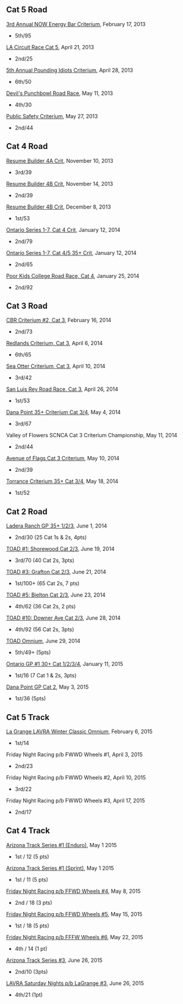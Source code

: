 Cat 5 Road
----------

[3rd Annual NOW Energy Bar Criterium](https://www.usacycling.org/results/index.php?permit=2013-381), February 17, 2013

- 5th/95

[LA Circuit Race Cat 5](https://www.usacycling.org/results/index.php?permit=2013-1577), April 21, 2013

- 2nd/25

[5th Annual Pounding Idiots Criterium](https://www.usacycling.org/results/index.php?permit=2013-1446), April 28, 2013

- 6th/50

[Devil's Punchbowl Road Race](https://www.usacycling.org/results/index.php?permit=2013-1796), May 11, 2013

- 4th/30

[Public Safety Criterium](https://www.usacycling.org/results/index.php?permit=2013-1796), May 27, 2013

- 2nd/44


Cat 4 Road
----------

[Resume Builder 4A Crit](https://www.usacycling.org/results/?year=2013&id=3387&info_id=71289), November 10, 2013

- 3rd/39

[Resume Builder 4B Crit](https://www.usacycling.org/results/?year=2013&id=3387&info_id=71289), November 14, 2013

- 2nd/39

[Resume Builder 4B Crit](https://www.usacycling.org/results/?year=2013&id=3387&info_id=71892), December 8, 2013

- 1st/53

[Ontario Series 1-7, Cat 4 Crit](https://www.usacycling.org/results/?year=2014&id=48&info_id=72254), January 12, 2014

- 2nd/79

[Ontario Series 1-7, Cat 4/5 35+ Crit](https://www.usacycling.org/results/?year=2014&id=48&info_id=72254), January 12, 2014

- 2nd/65

[Poor Kids College Road Race, Cat 4](https://www.usacycling.org/results/?year=2014&id=128&info_id=73560), January 25, 2014

- 2nd/92



Cat 3 Road
----------

[CBR Criterium #2, Cat 3](https://www.usacycling.org/results/?year=2014&id=304&info_id=73449), February 16, 2014

- 2nd/73

[Redlands Criterium, Cat 3](https://www.usacycling.org/results/?year=2014&id=976&info_id=75707), April 6, 2014

- 6th/65

[Sea Otter Criterium, Cat 3](https://www.usacycling.org/results/?year=2014&id=327&info_id=74621), April 10, 2014

- 3rd/42

[San Luis Rey Road Race, Cat 3](https://www.usacycling.org/results/?year=2014&id=1544&info_id=75418), April 26, 2014

- 1st/53

[Dana Point 35+ Criterium Cat 3/4](https://www.usacycling.org/results/?year=2014&id=26&info_id=76245),
May 4, 2014

- 3rd/67

Valley of Flowers SCNCA Cat 3 Criterium Championship, May 11, 2014

- 2nd/44

[Avenue of Flags Cat 3 Criterium](https://www.usacycling.org/results/?year=2014&id=1703&info_id=75618), May 10, 2014

- 2nd/39

[Torrance Criterium 35+ Cat 3/4](https://www.usacycling.org/results/?year=2014&id=1332&info_id=75845), May 18, 2014

- 1st/52


Cat 2 Road
----------

[Ladera Ranch GP 35+ 1/2/3](https://www.usacycling.org/results/?year=2014&id=1768&info_id=76473), June 1, 2014

- 2nd/30 (25 Cat 1s & 2s, 4pts)

[TOAD #1: Shorewood Cat 2/3](https://www.usacycling.org/results/?year=2014&id=35&info_id=77648), June 19, 2014

- 3rd/70 (40 Cat 2s, 3pts)

[TOAD #3: Grafton Cat 2/3](https://www.usacycling.org/results/?year=2014&id=35&info_id=77646), June 21, 2014

- 1st/100+ (65 Cat 2s, 7 pts)

[TOAD #5: Bielton Cat 2/3](https://www.usacycling.org/results/?year=2014&id=35&info_id=77663), June 23, 2014

- 4th/62 (36 Cat 2s, 2 pts)

[TOAD #10: Downer Ave Cat 2/3](https://www.usacycling.org/results/?year=2014&id=35&info_id=77944), June 28, 2014

- 4th/92 (56 Cat 2s, 3pts)

[TOAD Omnium](http://www.tourofamericasdairyland.com/pdf/results/2014/overall-cat23.pdf), June 29, 2014

- 5th/49+ (5pts)

[Ontario GP #1 30+ Cat 1/2/3/4](http://www.usacycling.org/results/index.php?permit=2015-62), January 11, 2015

- 1st/16 (7 Cat 1 & 2s, 3pts)

[Dana Point GP Cat 2](https://www.usacycling.org/results/index.php?year=2015&id=1381), May 3, 2015

- 1st/36 (5pts)

Cat 5 Track
-----------

[La Grange LAVRA Winter Classic Omnium](https://www.usacycling.org/results/index.php?year=2015&id=441&info_id=), February 6, 2015

- 1st/14

Friday Night Racing p/b FWWD Wheels #1, April 3, 2015

- 2nd/23

Friday Night Racing p/b FWWD Wheels #2, April 10, 2015

- 3rd/22

Friday Night Racing p/b FWWD Wheels #3, April 17, 2015

- 2nd/17


Cat 4 Track
-----------

[Arizona Track Series #1 (Enduro)](https://www.usacycling.org/results/index.php?year=2015&id=1770&info_id=), May 1 2015

- 1st / 12 (5 pts)

[Arizona Track Series #1 (Sprint)](https://www.usacycling.org/results/index.php?year=2015&id=1770&info_id=), May 1 2015

- 1st / 11 (5 pts)

[Friday Night Racing p/b FFWD Wheels #4](http://lavelodrome.org/events/20150508_FNR_4%20results.pdf), May 8, 2015

- 2nd / 18 (3 pts)

[Friday Night Racing p/b FFWD Wheels #5](http://lavelodrome.org/events/20150515_FNR_5_results.pdf), May 15, 2015

- 1st / 18 (5 pts)

[Friday Night Racing p/b FFFW Wheels #6](http://lavelodrome.org/events/20150522_FNR_6a_results.pdf), May 22, 2015

- 4th / 14 (1 pt)

[Arizona Track Series #3](#), June 26, 2015

- 2nd/10 (3pts)

[LAVRA Saturday Nights p/b LaGrange #3](#), June 26, 2015

- 4th/21 (1pt)

